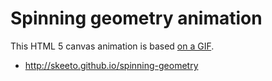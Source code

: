 # Spinning geometry animation

This HTML 5 canvas animation is based [on a GIF][orig].

* <http://skeeto.github.io/spinning-geometry>

[orig]: https://redd.it/84018v
